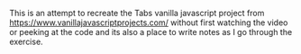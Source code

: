 This is an attempt to recreate the Tabs vanilla javascript project from https://www.vanillajavascriptprojects.com/ without first watching the video or peeking at the code and its also a place to write notes as I go through the exercise.